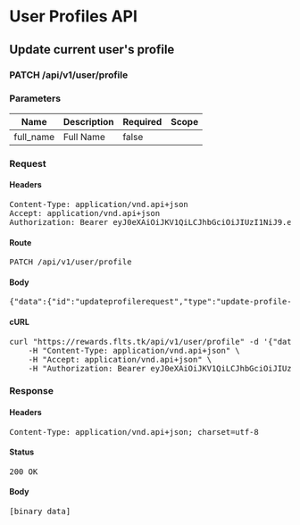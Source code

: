 # User Profiles API

## Update current user&#39;s profile

### PATCH /api/v1/user/profile

### Parameters

| Name | Description | Required | Scope |
|------|-------------|----------|-------|
| full_name | Full Name | false |  |

### Request

#### Headers

<pre>Content-Type: application/vnd.api+json
Accept: application/vnd.api+json
Authorization: Bearer eyJ0eXAiOiJKV1QiLCJhbGciOiJIUzI1NiJ9.eyJleHAiOjE1OTM1MTE1NzUsInN1YiI6NDA3LCJ0eXBlIjoiYWNjZXNzIiwiY2xpZW50X2lkIjoiMiJ9.4Cp_bjgohC-LLXSRYoh3hcYvkdpmv84KS6ymvK4WI7U</pre>

#### Route

<pre>PATCH /api/v1/user/profile</pre>

#### Body

<pre>{"data":{"id":"updateprofilerequest","type":"update-profile-requests","attributes":{"full-name":"New Full Name"}}}</pre>

#### cURL

<pre class="request">curl &quot;https://rewards.flts.tk/api/v1/user/profile&quot; -d &#39;{&quot;data&quot;:{&quot;id&quot;:&quot;updateprofilerequest&quot;,&quot;type&quot;:&quot;update-profile-requests&quot;,&quot;attributes&quot;:{&quot;full-name&quot;:&quot;New Full Name&quot;}}}&#39; -X PATCH \
	-H &quot;Content-Type: application/vnd.api+json&quot; \
	-H &quot;Accept: application/vnd.api+json&quot; \
	-H &quot;Authorization: Bearer eyJ0eXAiOiJKV1QiLCJhbGciOiJIUzI1NiJ9.eyJleHAiOjE1OTM1MTE1NzUsInN1YiI6NDA3LCJ0eXBlIjoiYWNjZXNzIiwiY2xpZW50X2lkIjoiMiJ9.4Cp_bjgohC-LLXSRYoh3hcYvkdpmv84KS6ymvK4WI7U&quot;</pre>

### Response

#### Headers

<pre>Content-Type: application/vnd.api+json; charset=utf-8</pre>

#### Status

<pre>200 OK</pre>

#### Body

<pre>[binary data]</pre>
